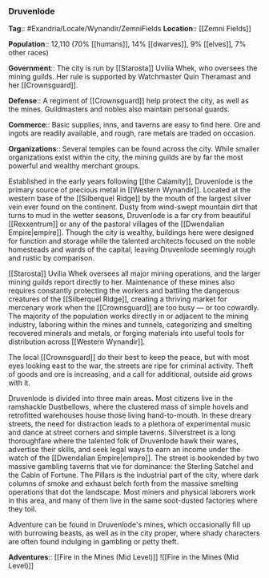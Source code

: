 ### Druvenlode
**Tag**:: #Exandria/Locale/Wynandir/ZemniFields
**Location**:: [[Zemni Fields]]

**Population**:: 12,110 (70% [[humans]], 14% [[dwarves]], 9% [[elves]], 7% other races)

**Government**:: The city is run by [[Starosta]] Uvilia Whek, who oversees the mining guilds. Her rule is supported by Watchmaster Quin Theramast and her [[Crownsguard]].

**Defense**:: A regiment of [[Crownsguard]] help protect the city, as well as the mines. Guildmasters and nobles also maintain personal guards.

**Commerce**:: Basic supplies, inns, and taverns are easy to find here. Ore and ingots are readily available, and rough, rare metals are traded on occasion.

**Organizations**:: Several temples can be found across the city. While smaller organizations exist within the city, the mining guilds are by far the most powerful and wealthy merchant groups.

Established in the early years following [[the Calamity]], Druvenlode is the primary source of precious metal in [[Western Wynandir]]. Located at the western base of the [[Silberquel Ridge]] by the mouth of the largest silver vein ever found on the continent. Dusty from wind-swept mountain dirt that turns to mud in the wetter seasons, Druvenlode is a far cry from beautiful [[Rexxentrum]] or any of the pastoral villages of the [[Dwendalian Empire|empire]]. Though the city is wealthy, buildings here were designed for function and storage while the talented architects focused on the noble homesteads and wards of the capital, leaving Druvenlode seemingly rough and rustic by comparison.

[[Starosta]] Uvilia Whek oversees all major mining operations, and the larger mining guilds report directly to her. Maintenance of these mines also requires constantly protecting the workers and battling the dangerous creatures of the [[Silberquel Ridge]], creating a thriving market for mercenary work when the [[Crownsguard]] are too busy — or too cowardly. The majority of the population works directly in or adjacent to the mining industry, laboring within the mines and tunnels, categorizing and smelting recovered minerals and metals, or forging materials into useful tools for distribution across [[Western Wynandir]].

The local [[Crownsguard]] do their best to keep the peace, but with most eyes looking east to the war, the streets are ripe for criminal activity. Theft of goods and ore is increasing, and a call for additional, outside aid grows with it.

Druvenlode is divided into three main areas. Most citizens live in the ramshackle Dustbellows, where the clustered mass of simple hovels and retrofitted warehouses house those living hand-to-mouth. In these dreary streets, the need for distraction leads to a plethora of experimental music and dance at street corners and simple taverns. Silverstreet is a long thoroughfare where the talented folk of Druvenlode hawk their wares, advertise their skills, and seek legal ways to earn an income under the watch of the [[Dwendalian Empire|empire]]. The street is bookended by two massive gambling taverns that vie for dominance: the Sterling Satchel and the Cabin of Fortune. The Pillars is the industrial part of the city, where dark columns of smoke and exhaust belch forth from the massive smelting operations that dot the landscape. Most miners and physical laborers work in this area, and many of them live in the same soot-dusted factories where they toil.

Adventure can be found in Druvenlode's mines, which occasionally fill up with burrowing beasts, as well as in the city proper, where shady characters are often found indulging in gambling or petty theft.

**Adventures**:: [[Fire in the Mines (Mid Level)]]
![[Fire in the Mines (Mid Level)]]